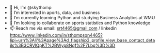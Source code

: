 - 👋 Hi, I’m @skythomp
- 👀 I’m interested in aports, data, and business
- 🌱 I’m currently learning Python and studying Business Analytics at WMU
- 💞️ I’m looking to collaborate on sports statistics and Python knowledge
- 📫 Reach me via email: srt4465@gmail.com / linkedin https://www.linkedin.com/in/sthompson4465?lipi=urn%3Ali%3Apage%3Ad_flagship3_profile_view_base_contact_details%3B3CRVlQpKT%2BWyp8Ngf%2F7Lbg%3D%3D

<!---
skythomp/skythomp is a ✨ special ✨ repository because its `README.md` (this file) appears on your GitHub profile.
You can click the Preview link to take a look at your changes.
--->
